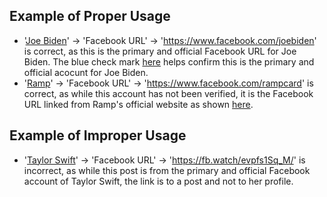 ## Example of Proper Usage
* '[Joe Biden](https://golden.com/wiki/Joe_Biden-VZ8RN)' → 'Facebook URL' → 'https://www.facebook.com/joebiden' is correct, as this is the primary and official Facebook URL for Joe Biden. The blue check mark [here](https://jmp.sh/DUwiTuo+/Screen+Shot+2022-07-26+at+10.47.06+AM.png) helps confirm this is the primary and official acocunt for Joe Biden.
* '[Ramp](https://golden.com/wiki/Ramp_(financial_technology_company)-5KXNAXP)' → 'Facebook URL' → 'https://www.facebook.com/rampcard' is correct, as while this account has not been verified, it is the Facebook URL linked from Ramp's official website as shown [here](https://jmp.sh/RDaDqtc+/Screen+Shot+2022-07-26+at+10.57.25+AM.png).


## Example of Improper Usage
* '[Taylor Swift](https://golden.com/wiki/Taylor_Swift-VKZ3DY5)' → 'Facebook URL' → 'https://fb.watch/evpfs1Sq_M/' is incorrect, as while this post is from the primary and official Facebook account of Taylor Swift, the link is to a post and not to her profile.

